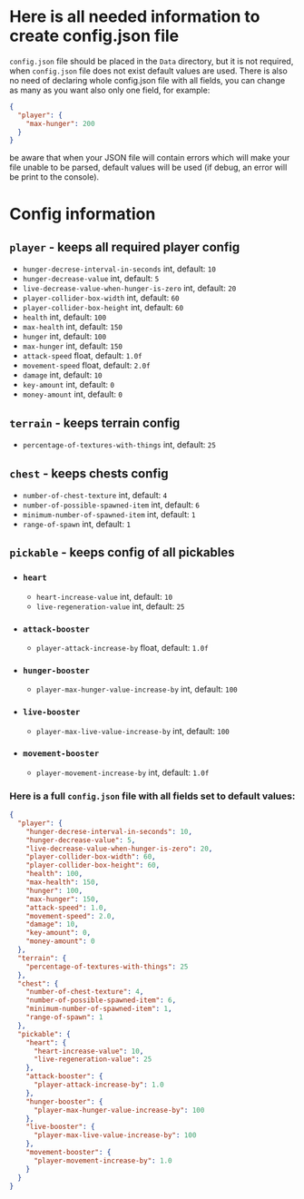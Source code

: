 # Here is all needed information to create config.json file
`config.json` file should be placed in the `Data` directory, but it is not required, when `config.json` file does not exist default values are used. There is also no need of declaring whole config.json file with all fields, you can change as many as you want also only one field, for example:
```json
{
  "player": {
    "max-hunger": 200
  }
}
```
be aware that when your JSON file will contain errors which will make your file unable to be parsed, default values will be used (if debug, an error will be print to the console).

# Config information

## `player` - keeps all required player config
  - `hunger-decrese-interval-in-seconds` int, default: `10`
  - `hunger-decrease-value` int, default: `5`
  - `live-decrease-value-when-hunger-is-zero` int, default: `20`
  - `player-collider-box-width` int, default: `60`
  - `player-collider-box-height` int, default: `60`
  - `health` int, default: `100`
  - `max-health` int, default: `150`
  - `hunger` int, default: `100`
  - `max-hunger` int, default: `150`
  - `attack-speed` float, default: `1.0f`
  - `movement-speed` float, default: `2.0f`
  - `damage` int, default: `10`
  - `key-amount` int, default: `0`
  - `money-amount` int, default: `0`
  
## `terrain` - keeps terrain config
  - `percentage-of-textures-with-things` int, default: `25`
  
## `chest` - keeps chests config
  - `number-of-chest-texture` int, default: `4`
  - `number-of-possible-spawned-item` int, default: `6`
  - `minimum-number-of-spawned-item` int, default: `1`
  - `range-of-spawn` int, default: `1`
  
## `pickable` - keeps config of all pickables
- ### `heart`
  - `heart-increase-value` int, default: `10`
  - `live-regeneration-value` int, default: `25`
- ### `attack-booster`
  - `player-attack-increase-by` float, default: `1.0f`
- ### `hunger-booster`
  - `player-max-hunger-value-increase-by` int, default: `100`
- ### `live-booster`
  - `player-max-live-value-increase-by` int, default: `100`
- ### `movement-booster`
  - `player-movement-increase-by` int, default: `1.0f`


### Here is a full `config.json` file with all fields set to default values: 

```json
{
  "player": {
    "hunger-decrese-interval-in-seconds": 10,
    "hunger-decrease-value": 5,
    "live-decrease-value-when-hunger-is-zero": 20,
    "player-collider-box-width": 60,
    "player-collider-box-height": 60,
    "health": 100,
    "max-health": 150,
    "hunger": 100,
    "max-hunger": 150,
    "attack-speed": 1.0,
    "movement-speed": 2.0,
    "damage": 10,
    "key-amount": 0,
    "money-amount": 0
  },
  "terrain": {
    "percentage-of-textures-with-things": 25
  },
  "chest": {
    "number-of-chest-texture": 4,
    "number-of-possible-spawned-item": 6,
    "minimum-number-of-spawned-item": 1,
    "range-of-spawn": 1
  },
  "pickable": {
    "heart": {
      "heart-increase-value": 10,
      "live-regeneration-value": 25
    },
    "attack-booster": {
      "player-attack-increase-by": 1.0
    },
    "hunger-booster": {
      "player-max-hunger-value-increase-by": 100
    },
    "live-booster": {
      "player-max-live-value-increase-by": 100
    },
    "movement-booster": {
      "player-movement-increase-by": 1.0
    }
  }
}
```